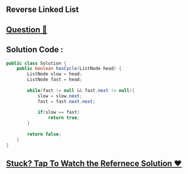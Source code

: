 ## Reverse Linked List
## [Question 🦋](https://leetcode.com/problems/reverse-linked-list/)

## Solution Code :

```java
public class Solution {
    public boolean hasCycle(ListNode head) {
        ListNode slow = head;
        ListNode fast = head;
        
        while(fast != null && fast.next != null){
            slow = slow.next;
            fast = fast.next.next;
            
            if(slow == fast)
                return true;
        }
        
        return false;
    }
}
```

## [Stuck? Tap To Watch the Refernece Solution ❤]()
